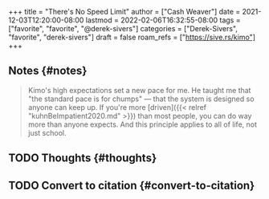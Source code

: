 +++
title = "There's No Speed Limit"
author = ["Cash Weaver"]
date = 2021-12-03T12:20:00-08:00
lastmod = 2022-02-06T16:32:55-08:00
tags = ["favorite", "favorite", "@derek-sivers"]
categories = ["Derek-Sivers", "favorite", "derek-sivers"]
draft = false
roam_refs = ["https://sive.rs/kimo"]
+++

## Notes {#notes}

> Kimo's high expectations set a new pace for me. He taught me that "the standard pace is for chumps" — that the system is designed so anyone can keep up. If you're more [driven]({{< relref "kuhnBeImpatient2020.md" >}}) than most people, you can do way more than anyone expects. And this principle applies to all of life, not just school.


## <span class="org-todo todo TODO">TODO</span> Thoughts {#thoughts}


## <span class="org-todo todo TODO">TODO</span> Convert to citation {#convert-to-citation}
